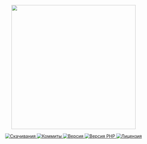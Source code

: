 <p align="center"><a href="https://www.localzet.com" target="_blank">
  <img src="https://cdn.localzet.com/assets/media/LocalzetGroup.png" width="400">
</a></p>

<p align="center">
  <a href="https://packagist.org/packages/localzet/oauth">
  <img src="https://img.shields.io/packagist/dt/localzet/oauth?label=%D0%A1%D0%BA%D0%B0%D1%87%D0%B8%D0%B2%D0%B0%D0%BD%D0%B8%D1%8F" alt="Скачивания">
</a>
  <a href="https://github.com/localzet/OAuth">
  <img src="https://img.shields.io/github/commit-activity/t/localzet/OAuth?label=%D0%9A%D0%BE%D0%BC%D0%BC%D0%B8%D1%82%D1%8B" alt="Коммиты">
</a>
  <a href="https://packagist.org/packages/localzet/oauth">
  <img src="https://img.shields.io/packagist/v/localzet/oauth?label=%D0%92%D0%B5%D1%80%D1%81%D0%B8%D1%8F" alt="Версия">
</a>
  <a href="https://packagist.org/packages/localzet/oauth">
  <img src="https://img.shields.io/packagist/dependency-v/localzet/oauth/php?label=PHP" alt="Версия PHP">
</a>
  <a href="https://github.com/localzet/OAuth">
  <img src="https://img.shields.io/github/license/localzet/OAuth?label=%D0%9B%D0%B8%D1%86%D0%B5%D0%BD%D0%B7%D0%B8%D1%8F" alt="Лицензия">
</a>
</p>
